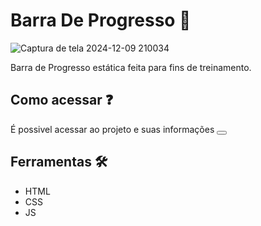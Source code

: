 # Barra De Progresso 🚀

![Captura de tela 2024-12-09 210034](https://github.com/user-attachments/assets/7627d9ee-1c1d-481a-9f04-271154ba068a)

Barra de Progresso estática feita para fins de treinamento.

## Como acessar ❓

É possivel acessar ao projeto e suas informações <button src="https://www.figma.com/design/YeGaJqdSeSxtsQGjSSl1bK/Componente-de-Upload-%E2%80%A2-Desafio-14-(Community)?node-id=306-6200&node-type=frame&t=iUZz7ZLcy3c8oqwI-0" alt="AQUI"></button> 

## Ferramentas 🛠️
+ HTML
+ CSS
+ JS 
